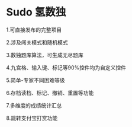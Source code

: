 # Sudo 氢数独
1.可直接发布的完整项目

2.涉及闯关模式和随机模式

3.数独题库算法，可生成无尽题库

4.九宫格、输入键、标记等90%控件均为自定义控件

5.简单-专家不同困难等级

6.存档读档、标记、撤销、重置等功能

7.多维度的成绩统计汇总

8.跳转支付宝打赏功能



